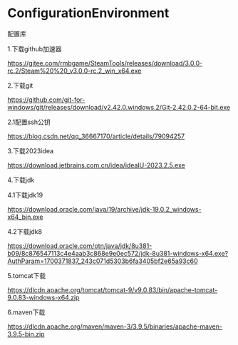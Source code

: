 # ConfigurationEnvironment
配置库

1.下载github加速器

https://gitee.com/rmbgame/SteamTools/releases/download/3.0.0-rc.2/Steam%20%20_v3.0.0-rc.2_win_x64.exe

2.下载git

https://github.com/git-for-windows/git/releases/download/v2.42.0.windows.2/Git-2.42.0.2-64-bit.exe

2.1配置ssh公钥

https://blog.csdn.net/qq_36667170/article/details/79094257


3.下载2023idea

https://download.jetbrains.com.cn/idea/ideaIU-2023.2.5.exe

4.下载jdk

4.1下载jdk19

https://download.oracle.com/java/19/archive/jdk-19.0.2_windows-x64_bin.exe

4.2下载jdk8

https://download.oracle.com/otn/java/jdk/8u381-b09/8c876547113c4e4aab3c868e9e0ec572/jdk-8u381-windows-x64.exe?AuthParam=1700371837_243c071d5303b6fa3405bf2e65a93c60

5.tomcat下载

https://dlcdn.apache.org/tomcat/tomcat-9/v9.0.83/bin/apache-tomcat-9.0.83-windows-x64.zip

6.maven下载

https://dlcdn.apache.org/maven/maven-3/3.9.5/binaries/apache-maven-3.9.5-bin.zip

